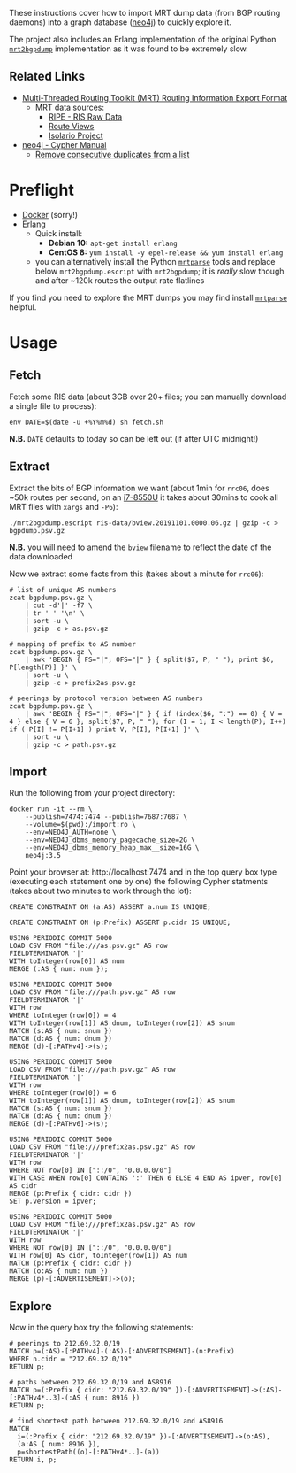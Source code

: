 These instructions cover how to import MRT dump data (from BGP routing daemons) into a graph database ([neo4j](https://neo4j.com/)) to quickly explore it.

The project also includes an Erlang implementation of the original Python [`mrt2bgpdump`](https://github.com/t2mune/mrtparse) implementation as it was found to be extremely slow.

## Related Links

 * [Multi-Threaded Routing Toolkit (MRT) Routing Information Export Format](https://tools.ietf.org/html/rfc6396)
     * MRT data sources:
         * [RIPE - RIS Raw Data](https://www.ripe.net/analyse/internet-measurements/routing-information-service-ris/ris-raw-data)
         * [Route Views](http://www.routeviews.org)
         * [Isolario Project](https://www.isolario.it)
 * [neo4j - Cypher Manual](https://neo4j.com/docs/cypher-manual/current/)
     * [Remove consecutive duplicates from a list](https://markhneedham.com/blog/2019/01/12/neo4j-cypher-remove-consecutive-duplicates/)

# Preflight

 * [Docker](https://docs.docker.com/install/) (sorry!)
 * [Erlang](https://www.erlang.org/downloads)
    * Quick install:
      * **Debian 10:** `apt-get install erlang`
      * **CentOS 8:** `yum install -y epel-release && yum install erlang`
    * you can alternatively install the Python [`mrtparse`](https://github.com/t2mune/mrtparse) tools and replace below `mrt2bgpdump.escript` with `mrt2bgpdump`; it is *really* slow though and after ~120k routes the output rate flatlines

If you find you need to explore the MRT dumps you may find install [`mrtparse`](https://github.com/t2mune/mrtparse) helpful.

# Usage

## Fetch

Fetch some RIS data (about 3GB over 20+ files; you can manually download a single file to process):

    env DATE=$(date -u +%Y%m%d) sh fetch.sh

**N.B.** `DATE` defaults to today so can be left out (if after UTC midnight!) 

## Extract

Extract the bits of BGP information we want (about 1min for `rrc06`, does ~50k routes per second, on an [i7-8550U](https://ark.intel.com/content/www/us/en/ark/products/122589/intel-core-i7-8550u-processor-8m-cache-up-to-4-00-ghz.html) it takes about 30mins to cook all MRT files with `xargs` and `-P6`):

    ./mrt2bgpdump.escript ris-data/bview.20191101.0000.06.gz | gzip -c > bgpdump.psv.gz

**N.B.** you will need to amend the `bview` filename to reflect the date of the data downloaded

Now we extract some facts from this (takes about a minute for `rrc06`):

    # list of unique AS numbers
    zcat bgpdump.psv.gz \
        | cut -d'|' -f7 \
        | tr ' ' '\n' \
        | sort -u \
        | gzip -c > as.psv.gz

    # mapping of prefix to AS number
    zcat bgpdump.psv.gz \
        | awk 'BEGIN { FS="|"; OFS="|" } { split($7, P, " "); print $6, P[length(P)] }' \
        | sort -u \
        | gzip -c > prefix2as.psv.gz

    # peerings by protocol version between AS numbers
    zcat bgpdump.psv.gz \
        | awk 'BEGIN { FS="|"; OFS="|" } { if (index($6, ":") == 0) { V = 4 } else { V = 6 }; split($7, P, " "); for (I = 1; I < length(P); I++) if ( P[I] != P[I+1] ) print V, P[I], P[I+1] }' \
        | sort -u \
        | gzip -c > path.psv.gz

## Import

Run the following from your project directory:

    docker run -it --rm \
        --publish=7474:7474 --publish=7687:7687 \
        --volume=$(pwd):/import:ro \
        --env=NEO4J_AUTH=none \
        --env=NEO4J_dbms_memory_pagecache_size=2G \
        --env=NEO4J_dbms_memory_heap_max__size=16G \
        neo4j:3.5

Point your browser at: http://localhost:7474 and in the top query box type (executing each statement one by one) the following Cypher statments (takes about two minutes to work through the lot):

    CREATE CONSTRAINT ON (a:AS) ASSERT a.num IS UNIQUE;

    CREATE CONSTRAINT ON (p:Prefix) ASSERT p.cidr IS UNIQUE;

    USING PERIODIC COMMIT 5000
    LOAD CSV FROM "file:///as.psv.gz" AS row
    FIELDTERMINATOR '|'
    WITH toInteger(row[0]) AS num
    MERGE (:AS { num: num });

    USING PERIODIC COMMIT 5000
    LOAD CSV FROM "file:///path.psv.gz" AS row
    FIELDTERMINATOR '|'
    WITH row
    WHERE toInteger(row[0]) = 4
    WITH toInteger(row[1]) AS dnum, toInteger(row[2]) AS snum
    MATCH (s:AS { num: snum })
    MATCH (d:AS { num: dnum })
    MERGE (d)-[:PATHv4]->(s);

    USING PERIODIC COMMIT 5000
    LOAD CSV FROM "file:///path.psv.gz" AS row
    FIELDTERMINATOR '|'
    WITH row
    WHERE toInteger(row[0]) = 6
    WITH toInteger(row[1]) AS dnum, toInteger(row[2]) AS snum
    MATCH (s:AS { num: snum })
    MATCH (d:AS { num: dnum })
    MERGE (d)-[:PATHv6]->(s);

    USING PERIODIC COMMIT 5000
    LOAD CSV FROM "file:///prefix2as.psv.gz" AS row
    FIELDTERMINATOR '|'
    WITH row
    WHERE NOT row[0] IN ["::/0", "0.0.0.0/0"]
    WITH CASE WHEN row[0] CONTAINS ':' THEN 6 ELSE 4 END AS ipver, row[0] AS cidr
    MERGE (p:Prefix { cidr: cidr })
    SET p.version = ipver;

    USING PERIODIC COMMIT 5000
    LOAD CSV FROM "file:///prefix2as.psv.gz" AS row
    FIELDTERMINATOR '|'
    WITH row
    WHERE NOT row[0] IN ["::/0", "0.0.0.0/0"]
    WITH row[0] AS cidr, toInteger(row[1]) AS num
    MATCH (p:Prefix { cidr: cidr })
    MATCH (o:AS { num: num })
    MERGE (p)-[:ADVERTISEMENT]->(o);

## Explore

Now in the query box try the following statements:

    # peerings to 212.69.32.0/19
    MATCH p=(:AS)-[:PATHv4]-(:AS)-[:ADVERTISEMENT]-(n:Prefix)
    WHERE n.cidr = "212.69.32.0/19"
    RETURN p;

    # paths between 212.69.32.0/19 and AS8916
    MATCH p=(:Prefix { cidr: "212.69.32.0/19" })-[:ADVERTISEMENT]->(:AS)-[:PATHv4*..3]-(:AS { num: 8916 })
    RETURN p;

    # find shortest path between 212.69.32.0/19 and AS8916
    MATCH
      i=(:Prefix { cidr: "212.69.32.0/19" })-[:ADVERTISEMENT]->(o:AS),
      (a:AS { num: 8916 }),
      p=shortestPath((o)-[:PATHv4*..]-(a))
    RETURN i, p;
